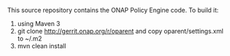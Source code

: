 This source repository contains the ONAP Policy Engine code. To build it:
1. using Maven 3
2. git clone http://gerrit.onap.org/r/oparent and copy
oparent/settings.xml to ~/.m2
3. mvn clean install

